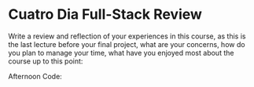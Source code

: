 # Cuatro Dia Full-Stack Review

Write a review and reflection of your experiences in this course, as this is the last lecture before your final project, what are your concerns, how do you plan to manage your time, what have you enjoyed most about the course up to this point:


Afternoon Code: 